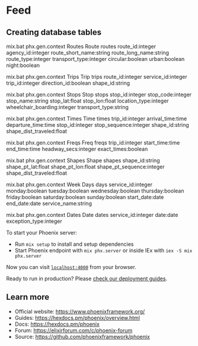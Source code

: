 # Feed

## Creating database tables
mix.bat phx.gen.context Routes Route routes route_id:integer agency_id:integer route_short_name:string route_long_name:string route_type:integer transport_type:integer circular:boolean urban:boolean night:boolean

mix.bat phx.gen.context Trips Trip trips route_id:integer service_id:integer trip_id:integer direction_id:boolean shape_id:string

mix.bat phx.gen.context Stops Stop stops stop_id:integer stop_code:integer stop_name:string stop_lat:float stop_lon:float location_type:integer wheelchair_boarding:integer transport_type:string 

mix.bat phx.gen.context Times Time times trip_id:integer  arrival_time:time departure_time:time stop_id:integer stop_sequence:integer shape_id:string shape_dist_traveled:float

mix.bat phx.gen.context Freqs Freq freqs trip_id:integer start_time:time end_time:time headway_secs:integer  exact_times:boolean

mix.bat phx.gen.context Shapes Shape shapes shape_id:string shape_pt_lat:float shape_pt_lon:float shape_pt_sequence:integer shape_dist_traveled:float

mix.bat phx.gen.context Week Days days service_id:integer monday:boolean tuesday:boolean wednesday:boolean thursday:boolean friday:boolean saturday:boolean sunday:boolean start_date:date end_date:date service_name:string

mix.bat phx.gen.context Dates Date dates service_id:integer date:date exception_type:integer


To start your Phoenix server:

  * Run `mix setup` to install and setup dependencies
  * Start Phoenix endpoint with `mix phx.server` or inside IEx with `iex -S mix phx.server`

Now you can visit [`localhost:4000`](http://localhost:4000) from your browser.

Ready to run in production? Please [check our deployment guides](https://hexdocs.pm/phoenix/deployment.html).

## Learn more

  * Official website: https://www.phoenixframework.org/
  * Guides: https://hexdocs.pm/phoenix/overview.html
  * Docs: https://hexdocs.pm/phoenix
  * Forum: https://elixirforum.com/c/phoenix-forum
  * Source: https://github.com/phoenixframework/phoenix
